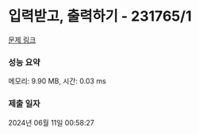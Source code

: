 # 입력받고, 출력하기 - 231765/1 

[문제 링크](https://level.goorm.io/exam/231765/%EC%9E%85%EB%A0%A5%EB%B0%9B%EA%B3%A0-%EC%B6%9C%EB%A0%A5%ED%95%98%EA%B8%B0/quiz/1) 

### 성능 요약

메모리: 9.90 MB, 시간: 0.03 ms

### 제출 일자

2024년 06월 11일 00:58:27

